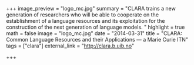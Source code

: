 +++
image_preview = "logo_mc.jpg"
summary = "CLARA trains a new generation of researchers who will be able to cooperate on the establishment of a language resources and its exploitation for the construction of the next generation of language models. "
highlight = true
math = false
image = "logo_mc.jpg"
date = "2014-03-31"
title = "CLARA: Common Language Resources and their Applications — a Marie Curie ITN"
tags = ["clara"]
external_link = "http://clara.b.uib.no"

+++

